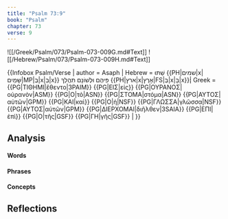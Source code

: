 ```yaml
---
title: "Psalm 73:9"
book: "Psalm"
chapter: 73
verse: 9
---
```

![[/Greek/Psalm/073/Psalm-073-009G.md#Text]]
![[/Hebrew/Psalm/073/Psalm-073-009H.md#Text]]

{{Infobox Psalm/Verse |
  author = Asaph |
  Hebrew = 
שַׁתּוּ
{{PH|שמים|x|שָּׁמַיִם|MP|בְּ|x|בַ|x}}
פִּיהֶם
וּלְשׁוֹנָם
תִּהֲלַךְ
{{PH|ארץ|x|אָרֶץ|FS|בְּ|x|בָּ|x}}׃|
  Greek = {{PG|ΤΙΘΗΜΙ|ἔθεντο|3PAIM}} {{PG|ΕΙΣ|εἰς}} {{PG|ΟΥΡΑΝΟΣ|οὐρανὸν|ASM}} {{PG|Ο|τὸ|ASN}} {{PG|ΣΤΟΜΑ|στόμα|ASN}} {{PG|ΑΥΤΟΣ|αὐτῶν|GPM}} {{PG|ΚΑΙ|καὶ}} {{PG|Ο|ἡ|NSF}} {{PG|ΓΛΩΣΣΑ|γλῶσσα|NSF}} {{PG|ΑΥΤΟΣ|αὐτῶν|GPM}} {{PG|ΔΙΕΡΧΟΜΑΙ|διῆλθεν|3SAIA}} {{PG|ΕΠΙ|ἐπὶ}} {{PG|Ο|τῆς|GSF}} {{PG|ΓΗ|γῆς|GSF}} |
}}

## Analysis

#### Words

#### Phrases

#### Concepts

## Reflections
